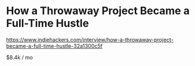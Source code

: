 # How a Throwaway Project Became a Full-Time Hustle



https://www.indiehackers.com/interview/how-a-throwaway-project-became-a-full-time-hustle-32a1300c5f



$8.4k / mo